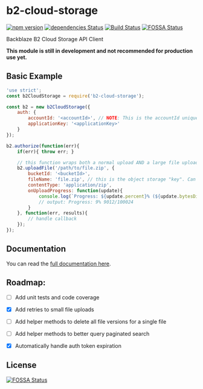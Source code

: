 # b2-cloud-storage
[![npm version](https://badge.fury.io/js/b2-cloud-storage.svg)](https://badge.fury.io/js/b2-cloud-storage)
[![dependencies Status](https://david-dm.org/nodecraft/b2-cloud-storage/status.svg)](https://david-dm.org/nodecraft/b2-cloud-storage)
[![Build Status](https://travis-ci.org/nodecraft/b2-cloud-storage.svg?branch=master)](https://travis-ci.org/nodecraft/b2-cloud-storage)
[![FOSSA Status](https://app.fossa.io/api/projects/git%2Bgithub.com%2Fnodecraft%2Fb2-cloud-storage.svg?type=shield)](https://app.fossa.io/projects/git%2Bgithub.com%2Fnodecraft%2Fb2-cloud-storage?ref=badge_shield)

Backblaze B2 Cloud Storage API Client

**This module is still in development and not recommended for production use yet.**

## Basic Example

```javascript
'use strict';
const b2CloudStorage = require('b2-cloud-storage');

const b2 = new b2CloudStorage({
	auth: {
		accountId: '<accountId>', // NOTE: This is the accountId unique to the key
		applicationKey: '<applicationKey>'
	}
});

b2.authorize(function(err){
	if(err){ throw err; }

	// this function wraps both a normal upload AND a large file upload
	b2.uploadFile('/path/to/file.zip', {
		bucketId: '<bucketId>',
		fileName: 'file.zip', // this is the object storage "key". Can include a full path
		contentType: 'application/zip',
		onUploadProgress: function(update){
			console.log(`Progress: ${update.percent}% (${update.bytesDispatched}/${update.bytesTotal}`);
			// output: Progress: 9% 9012/100024
		}
	}, function(err, results){
		// handle callback
	});
});
```


## Documentation
You can read the [full documentation here](docs.md).

## Roadmap:
 - [ ] Add unit tests and code coverage
 - [x] Add retries to small file uploads
 - [ ] Add helper methods to delete all file versions for a single file
 - [ ] Add helper methods to better query paginated search
 - [x] Automatically handle auth token expiration


## License
[![FOSSA Status](https://app.fossa.io/api/projects/git%2Bgithub.com%2Fnodecraft%2Fb2-cloud-storage.svg?type=large)](https://app.fossa.io/projects/git%2Bgithub.com%2Fnodecraft%2Fb2-cloud-storage?ref=badge_large)
